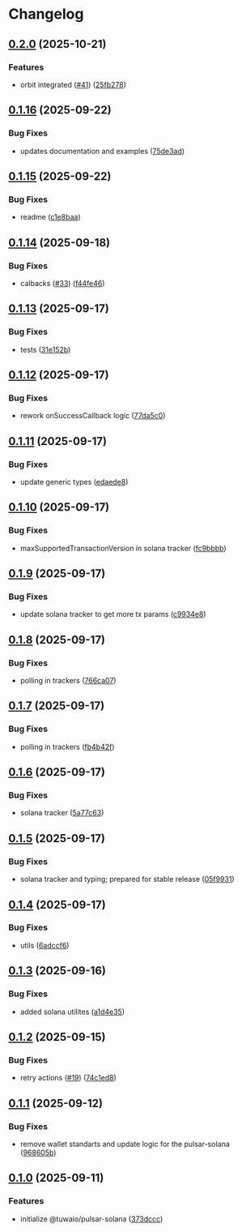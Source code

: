 # Changelog

## [0.2.0](https://github.com/TuwaIO/pulsar-core/compare/pulsar-solana-v0.1.16...pulsar-solana-v0.2.0) (2025-10-21)


### Features

* orbit integrated ([#41](https://github.com/TuwaIO/pulsar-core/issues/41)) ([25fb278](https://github.com/TuwaIO/pulsar-core/commit/25fb278002e0f631005bfc7102e1b4b7692fac3d))

## [0.1.16](https://github.com/TuwaIO/pulsar-core/compare/pulsar-solana-v0.1.15...pulsar-solana-v0.1.16) (2025-09-22)


### Bug Fixes

* updates documentation and examples ([75de3ad](https://github.com/TuwaIO/pulsar-core/commit/75de3ad138a5aa9fa986a4589ba24513d05cd16c))

## [0.1.15](https://github.com/TuwaIO/pulsar-core/compare/pulsar-solana-v0.1.14...pulsar-solana-v0.1.15) (2025-09-22)


### Bug Fixes

* readme ([c1e8baa](https://github.com/TuwaIO/pulsar-core/commit/c1e8baae9bcaaa2894e253b2c2036ca70db60f85))

## [0.1.14](https://github.com/TuwaIO/pulsar-core/compare/pulsar-solana-v0.1.13...pulsar-solana-v0.1.14) (2025-09-18)


### Bug Fixes

* calbacks ([#33](https://github.com/TuwaIO/pulsar-core/issues/33)) ([f44fe46](https://github.com/TuwaIO/pulsar-core/commit/f44fe46cdc7c6e69f995f115b31deb8b40d694e7))

## [0.1.13](https://github.com/TuwaIO/pulsar-core/compare/pulsar-solana-v0.1.12...pulsar-solana-v0.1.13) (2025-09-17)


### Bug Fixes

* tests ([31e152b](https://github.com/TuwaIO/pulsar-core/commit/31e152bef9c7e12660f778351f52a67a5e218d70))

## [0.1.12](https://github.com/TuwaIO/pulsar-core/compare/pulsar-solana-v0.1.11...pulsar-solana-v0.1.12) (2025-09-17)


### Bug Fixes

* rework onSuccessCallback logic ([77da5c0](https://github.com/TuwaIO/pulsar-core/commit/77da5c0b0eefc5928c5a9c42082fc4f9cc9c4da1))

## [0.1.11](https://github.com/TuwaIO/pulsar-core/compare/pulsar-solana-v0.1.10...pulsar-solana-v0.1.11) (2025-09-17)


### Bug Fixes

* update generic types ([edaede8](https://github.com/TuwaIO/pulsar-core/commit/edaede861fb6cb145a3efa13c0c6f0ff17761c1f))

## [0.1.10](https://github.com/TuwaIO/pulsar-core/compare/pulsar-solana-v0.1.9...pulsar-solana-v0.1.10) (2025-09-17)


### Bug Fixes

* maxSupportedTransactionVersion in solana tracker ([fc9bbbb](https://github.com/TuwaIO/pulsar-core/commit/fc9bbbb8dd951010388f18dfb7923086681f98d8))

## [0.1.9](https://github.com/TuwaIO/pulsar-core/compare/pulsar-solana-v0.1.8...pulsar-solana-v0.1.9) (2025-09-17)


### Bug Fixes

* update solana tracker to get more tx params ([c9934e8](https://github.com/TuwaIO/pulsar-core/commit/c9934e82ee1ba89de9b8287dd42cbebd70edc529))

## [0.1.8](https://github.com/TuwaIO/pulsar-core/compare/pulsar-solana-v0.1.7...pulsar-solana-v0.1.8) (2025-09-17)


### Bug Fixes

* polling in trackers ([766ca07](https://github.com/TuwaIO/pulsar-core/commit/766ca07465802ca7a4d6961bf6874f6bbc225a36))

## [0.1.7](https://github.com/TuwaIO/pulsar-core/compare/pulsar-solana-v0.1.6...pulsar-solana-v0.1.7) (2025-09-17)


### Bug Fixes

* polling in trackers ([fb4b42f](https://github.com/TuwaIO/pulsar-core/commit/fb4b42f0fdb97ca12ba5ad3ea3dc3ca302de30ff))

## [0.1.6](https://github.com/TuwaIO/pulsar-core/compare/pulsar-solana-v0.1.5...pulsar-solana-v0.1.6) (2025-09-17)


### Bug Fixes

* solana tracker ([5a77c63](https://github.com/TuwaIO/pulsar-core/commit/5a77c63bd61f19c3a458e95040b5dbfa87803d41))

## [0.1.5](https://github.com/TuwaIO/pulsar-core/compare/pulsar-solana-v0.1.4...pulsar-solana-v0.1.5) (2025-09-17)


### Bug Fixes

* solana tracker and typing; prepared for stable release ([05f9931](https://github.com/TuwaIO/pulsar-core/commit/05f9931869d420d6ff50486ae72272520f90249a))

## [0.1.4](https://github.com/TuwaIO/pulsar-core/compare/pulsar-solana-v0.1.3...pulsar-solana-v0.1.4) (2025-09-17)


### Bug Fixes

* utils ([6adccf6](https://github.com/TuwaIO/pulsar-core/commit/6adccf62d413cedc9405815b7279b2e926b9d10a))

## [0.1.3](https://github.com/TuwaIO/pulsar-core/compare/pulsar-solana-v0.1.2...pulsar-solana-v0.1.3) (2025-09-16)


### Bug Fixes

* added solana utilites ([a1d4e35](https://github.com/TuwaIO/pulsar-core/commit/a1d4e3550f50724894a68a87c5e689beda0090b2))

## [0.1.2](https://github.com/TuwaIO/pulsar-core/compare/pulsar-solana-v0.1.1...pulsar-solana-v0.1.2) (2025-09-15)


### Bug Fixes

* retry actions ([#19](https://github.com/TuwaIO/pulsar-core/issues/19)) ([74c1ed8](https://github.com/TuwaIO/pulsar-core/commit/74c1ed8a6bc1c9548951bb05b389d70abbacb840))

## [0.1.1](https://github.com/TuwaIO/pulsar-core/compare/pulsar-solana-v0.1.0...pulsar-solana-v0.1.1) (2025-09-12)


### Bug Fixes

* remove wallet standarts and update logic for the pulsar-solana ([968605b](https://github.com/TuwaIO/pulsar-core/commit/968605b680416eb189572893a55c830a35f6f479))

## [0.1.0](https://github.com/TuwaIO/pulsar-core/compare/pulsar-solana-v0.0.1...pulsar-solana-v0.1.0) (2025-09-11)


### Features

* initialize @tuwaio/pulsar-solana ([373dccc](https://github.com/TuwaIO/pulsar-core/commit/373dccce06ee13a18c95b474a67af22f01fbb980))
